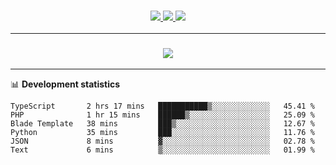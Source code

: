 <h3 align="center">
  <a href="https://github.com/hwalker928">
      <img src="https://img.shields.io/github/followers/hwalker928?label=Followers&style=for-the-badge&color=lightblue">
  </a>
  <a href="https://harryw.link/discord" alt="Discord">
      <img src="https://img.shields.io/discord/738451951758606336?label=discord&style=for-the-badge&color=lightblue"/>
  </a>
  <a href="https://harryw.link/sparked" alt="Sparked Host">
      <img src="https://img.shields.io/static/v1?label=Sponsor&message=Sparked%20Host&color=yellow&style=for-the-badge"/>
  </a>
</h3>

<hr>


<h3 align="center">
  <a href="https://github.com/hwalker928">
      <img src="https://github-profile-trophy.vercel.app/?username=hwalker928&no-bg=true&no-frame=true">
  </a>
</h3>


<hr>

📊 **Development statistics**

<!--START_SECTION:waka-->

```text
TypeScript       2 hrs 17 mins   ███████████▒░░░░░░░░░░░░░   45.41 %
PHP              1 hr 15 mins    ██████▒░░░░░░░░░░░░░░░░░░   25.09 %
Blade Template   38 mins         ███▒░░░░░░░░░░░░░░░░░░░░░   12.67 %
Python           35 mins         ███░░░░░░░░░░░░░░░░░░░░░░   11.76 %
JSON             8 mins          ▓░░░░░░░░░░░░░░░░░░░░░░░░   02.78 %
Text             6 mins          ▒░░░░░░░░░░░░░░░░░░░░░░░░   01.99 %
```

<!--END_SECTION:waka-->
